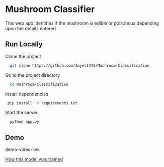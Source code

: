 
# Mushroom Classifier

This web app identifies if the mushroom is edible or poisonous depending upon the details entered



## Run Locally

Clone the project

```bash
  git clone https://github.com/Joyel1441/Mushroom-Classification
```

Go to the project directory

```bash
  cd Mushroom-Classification
```

Install dependencies

```bash
 pip install -r requirements.txt
```

Start the server

```bash
  python app.py
```

  
## Demo

demo-video-link

  
[How this model was trained]("https://colab.research.google.com/drive/11Kdb8OdGAE8xCRGf4YFl--ec8fz8RAI-?usp=sharing")

  
